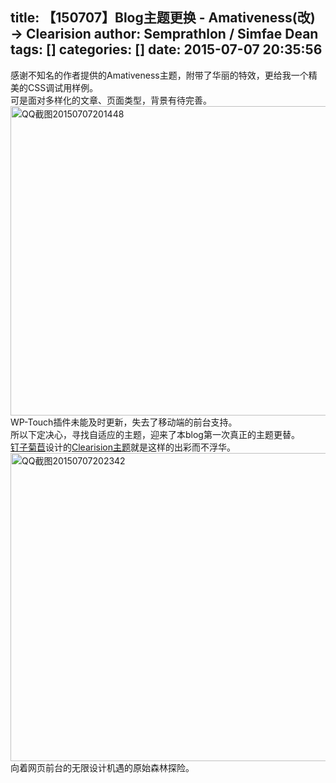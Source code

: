 title: 【150707】Blog主题更换 - Amativeness(改) → Clearision
author: Semprathlon / Simfae Dean
tags: []
categories: []
date: 2015-07-07 20:35:56
---
感谢不知名的作者提供的Amativeness主题，附带了华丽的特效，更给我一个精美的CSS调试用样例。   
可是面对多样化的文章、页面类型，背景有待完善。   
<a href="/blog/uploads/2015/07/QQ截图20150707201448.png"><img src="/blog/uploads/2015/07/QQ截图20150707201448-1024x495.png" alt="QQ截图20150707201448" width="1024" height="495" class="alignnone size-large wp-image-945" /></a>   
WP-Touch插件未能及时更新，失去了移动端的前台支持。   
所以下定决心，寻找自适应的主题，迎来了本blog第一次真正的主题更替。   
[钉子菊苣](http://blog.dimpurr.com/)设计的[Clearision主题](https://github.com/dimpurr/Clearision)就是这样的出彩而不浮华。   
<a href="/blog/uploads/2015/07/QQ截图20150707202342.png"><img src="/blog/uploads/2015/07/QQ截图20150707202342-1024x493.png" alt="QQ截图20150707202342" width="1024" height="493" class="alignnone size-large wp-image-946" /></a>   
向着网页前台的无限设计机遇的原始森林探险。   